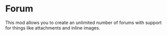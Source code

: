 # Forum

This mod allows you to create an unlimited number of forums with support for things like attachments and inline images.
